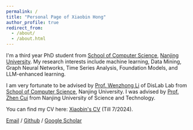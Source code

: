 ```yaml
---
permalink: /
title: "Personal Page of Xiaobin Hong"
author_profile: true
redirect_from: 
  - /about/
  - /about.html
---
```


I'm a third year PhD student from [School of Computer Science](https://cs.nju.edu.cn/), [Nanjing University](https://www.nju.edu.cn/). My research interests include machine learning, Data Mining, Graph Neural Networks, Time Series Analysis, Foundation Models, and LLM-enhanced learning.

I am very fortunate to be advised by [Prof. Wenzhong Li](https://cs.nju.edu.cn/lwz/) of DisLab Lab from [School of Computer Science](https://dislab.nju.edu.cn/), Nanjing University. I was advised by [Prof. Zhen Cui](https://vgg-ai.cn/teachers/CuiZhen/) from Nanjing University of Science and Technology.

You can find my CV here: [Xiaobin's CV](../assert/XiaobinHong_CV_en.pdf) (Till 7/2024).

[Email](xiaobinhong@smail.nju.edu.cn) / [Github](https://github.com/XiaobinHong) / [Google Scholar](https://scholar.google.com/citations?user=p305PuwAAAAJ&hl=zh-CN)
